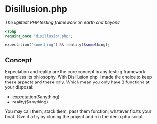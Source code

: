 # Disillusion.php

_The lightest PHP testing framework on earth and beyond_

```PHP
<?php 
require_once "disillusion.php";

expectation("something") && reality($something);
```

## Concept

Expectation and reality are the core concept in any testing framework regardless its philosophy. With Disillusion.php, I made the choice to keep these aspects and these only. Which mean you only have 2 functions at your disposal:

+ expectation($anything)
+ reality($anything)

You may call them, stack them, pass them function; whatever floats your boat. Give it a try by cloning the project and run the demo.php script.